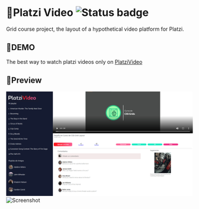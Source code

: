 # 🎦Platzi Video ![Status badge](https://img.shields.io/badge/status-completed-green)

Grid course project, the layout of a hypothetical video platform for Platzi.
## 🚀DEMO
The best way to watch platzi videos only on [PlatziVideo](https://luiscadillo.github.io/Platzi-video/ "website")
## 👀Preview
![Screenshot](Platzi-video.png)
![Screenshot](Platzi-video--mobile.png)
